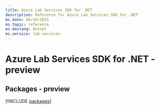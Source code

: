 ```yaml
---
title: Azure Lab Services SDK for .NET
description: Reference for Azure Lab Services SDK for .NET
ms.date: 06/10/2025
ms.topic: reference
ms.devlang: dotnet
ms.service: lab-services
---
```

# Azure Lab Services SDK for .NET - preview
## Packages - preview
[!INCLUDE [packages](lab-services-index.md)]